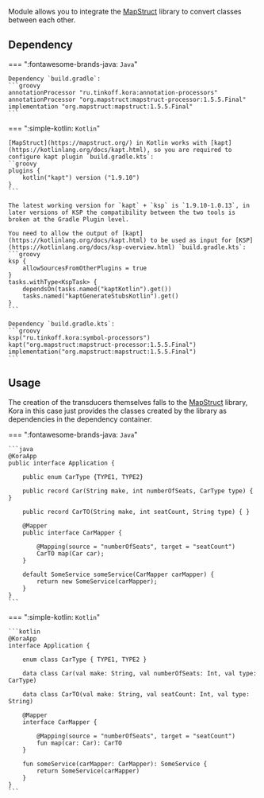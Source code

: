 Module allows you to integrate the [MapStruct](https://mapstruct.org/) library to convert classes between each other.

## Dependency

=== ":fontawesome-brands-java: `Java`"

    Dependency `build.gradle`:
    ```groovy
    annotationProcessor "ru.tinkoff.kora:annotation-processors"
    annotationProcessor "org.mapstruct:mapstruct-processor:1.5.5.Final"
    implementation "org.mapstruct:mapstruct:1.5.5.Final"
    ```
    
=== ":simple-kotlin: `Kotlin`"

    [MapStruct](https://mapstruct.org/) in Kotlin works with [kapt](https://kotlinlang.org/docs/kapt.html), so you are required to configure kapt plugin `build.gradle.kts`:
    ``groovy
    plugins {
        kotlin("kapt") version ("1.9.10")
    }
    ```

    The latest working version for `kapt` + `ksp` is `1.9.10-1.0.13`, in later versions of KSP the compatibility between the two tools is broken at the Gradle Plugin level.

    You need to allow the output of [kapt](https://kotlinlang.org/docs/kapt.html) to be used as input for [KSP](https://kotlinlang.org/docs/ksp-overview.html) `build.gradle.kts`:
    ```groovy
    ksp {
        allowSourcesFromOtherPlugins = true
    }
    tasks.withType<KspTask> {
        dependsOn(tasks.named("kaptKotlin").get())
        tasks.named("kaptGenerateStubsKotlin").get()
    }
    ```

    Dependency `build.gradle.kts`: 
    ```groovy
    ksp("ru.tinkoff.kora:symbol-processors")
    kapt("org.mapstruct:mapstruct-processor:1.5.5.Final")
    implementation("org.mapstruct:mapstruct:1.5.5.Final")
    ```

## Usage

The creation of the transducers themselves falls to the [MapStruct](https://mapstruct.org/) library,
Kora in this case just provides the classes created by the library as dependencies in the dependency container.

=== ":fontawesome-brands-java: `Java`"

    ```java
    @KoraApp
    public interface Application {

        public enum CarType {TYPE1, TYPE2}

        public record Car(String make, int numberOfSeats, CarType type) { }

        public record CarTO(String make, int seatCount, String type) { }

        @Mapper
        public interface CarMapper {

            @Mapping(source = "numberOfSeats", target = "seatCount")
            CarTO map(Car car);
        }
        
        default SomeService someService(CarMapper carMapper) {
            return new SomeService(carMapper);
        }
    }
    ```

=== ":simple-kotlin: `Kotlin`"

    ```kotlin
    @KoraApp
    interface Application {

        enum class CarType { TYPE1, TYPE2 }

        data class Car(val make: String, val numberOfSeats: Int, val type: CarType)

        data class CarTO(val make: String, val seatCount: Int, val type: String)

        @Mapper
        interface CarMapper {

            @Mapping(source = "numberOfSeats", target = "seatCount")
            fun map(car: Car): CarTO
        }

        fun someService(carMapper: CarMapper): SomeService {
            return SomeService(carMapper)
        }
    }
    ```
